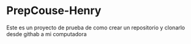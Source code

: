 # PrepCouse-Henry
Este es un proyecto de prueba de como crear un repositorio y clonarlo desde githab a mi computadora
